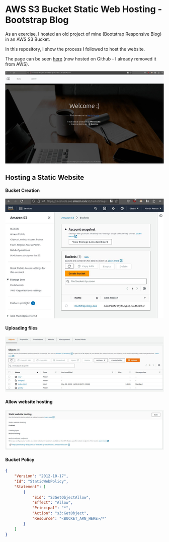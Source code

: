 # AWS S3 Bucket Static Web Hosting - Bootstrap Blog 

As an exercise, I hosted an old project of mine (Bootstrap Responsive Blog) in an AWS S3 Bucket.

In this repository, I show the process I followed to host the website.

The page can be seen [here](https://lmponcio.github.io/AWS-S3-Bootstrap-Blog/) (now hosted on Github - I already removed it from AWS).

<a href="https://lmponcio.github.io/aws-s3-bootstrap-blog/">
<img src="./images/aws-s3-hosted.jpg" width="600" />
</a>

## Hosting a Static Website 
#### Bucket Creation
<img src="./images/aws-s3-created.jpg" width="600" />

#### Uploading files
<img src="./images/aws-s3-upload.jpg" width="600" />

#### Allow website hosting
<img src="./images/aws-s3-hostallow.jpg" width="600" />

#### Bucket Policy
```json
{
    "Version": "2012-10-17",
    "Id": "StaticWebPolicy",
    "Statement": [
        {
            "Sid": "S3GetObjectAllow",
            "Effect": "Allow",
            "Principal": "*",
            "Action": "s3:GetObject",
            "Resource": "<BUCKET_ARN_HERE>/*"
        }
    ]
}
```
